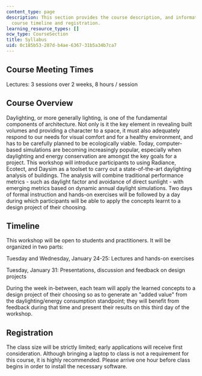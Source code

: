 ```yaml
---
content_type: page
description: This section provides the course description, and information on the
  course timeline and registration.
learning_resource_types: []
ocw_type: CourseSection
title: Syllabus
uid: 0c185b53-287d-b4ae-6367-31b5a34b7ca7
---
```


Course Meeting Times
--------------------

Lectures: 3 sessions over 2 weeks, 8 hours / session

Course Overview
---------------

Daylighting, or more generally lighting, is one of the fundamental components of architecture. Not only is it the key element in revealing built volumes and providing a character to a space, it must also adequately respond to our needs for visual comfort and for a healthy environment, and has to be carefully planned to be ecologically viable. Today, computer-based simulations are becoming increasingly popular, especially when daylighting and energy conservation are amongst the key goals for a project. This workshop will introduce participants to using Radiance, Ecotect, and Daysim as a toolset to carry out a state-of-the-art daylighting analysis of buildings. The analysis will combine traditional performance metrics - such as daylight factor and avoidance of direct sunlight - with emerging metrics based on dynamic annual daylight simulations. Two days of formal instruction and hands-on exercises will be followed by a day during which participants will be able to apply the concepts learnt to a design project of their choosing.

Timeline
--------

This workshop will be open to students and practitioners. It will be organized in two parts:

Tuesday and Wednesday, January 24-25: Lectures and hands-on exercises

Tuesday, January 31: Presentations, discussion and feedback on design projects

During the week in-between, each team will apply the learned concepts to a design project of their choosing so as to generate an "added value" from the daylighting/energy consumption standpoint; they will benefit from feedback during that time and present their results on this third day of the workshop.

Registration
------------

The class size will be strictly limited; early applications will receive first consideration. Although bringing a laptop to class is not a requirement for this course, it is highly recommended. Please arrive one hour before class begins in order to install the necessary software.
